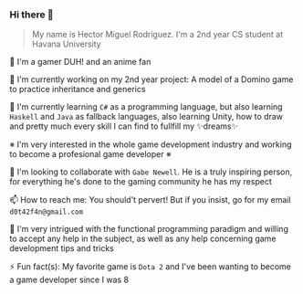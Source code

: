 ### Hi there 👋

> My name is Hector Miguel Rodriguez. 
> I'm a 2nd year CS student at Havana University

🤙 I'm a gamer DUH! and an anime fan

🔭 I'm currently working on my 2nd year project: A model of a Domino game to practice inheritance and generics

🌱 I'm currently learning `C#` as a programming language, but also learning `Haskell` and `Java` as fallback languages, also learning Unity, how to draw and pretty much every skill I can find to fullfill my ✨dreams✨

※ I'm very interested in the whole game development industry and working to become a profesional game developer ※

👯 I'm looking to collaborate with `Gabe Newell`. He is a truly inspiring person, for everything he's done to the gaming community he has my respect

📫 How to reach me: You should't pervert! But if you insist, go for my email `d0t42f4n@gmail.com`

🤔 I'm very intrigued with the functional programming paradigm and willing to accept any help in the subject, as well as any help concerning game development tips and tricks

⚡ Fun fact(s): My favorite game is `Dota 2` and I've been wanting to become a game developer since I was 8
